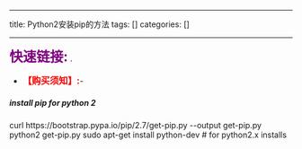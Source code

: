 
--- 
title:  Python2安装pip的方法 
tags: []
categories: [] 

---
>  
 <font color="purple" size="5">**快速链接:**</font> .   
 -  <font color="red" size="3">**【购买须知】:**</font>-  


>  
 <h5>install pip for python 2</h5> 
 curl https://bootstrap.pypa.io/pip/2.7/get-pip.py --output get-pip.py python2 get-pip.py sudo apt-get install python-dev # for python2.x installs 

